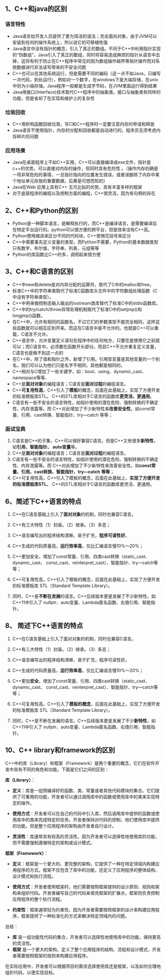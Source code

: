 ## 1、C++和java的区别

### 语言特性

- Java语言给开发人员提供了更为简洁的语法；完全面向对象，由于JVM可以安装到任何的操作系统上，所以说它的可移植性强
- Java语言中没有指针的概念，引入了真正的数组。不同于C++中利用指针实现的“伪数组”，Java引入了真正的数组，同时将容易造成麻烦的指针从语言中去掉，这将有利于防止在C++程序中常见的因为数组操作越界等指针操作而对系统数据进行非法读写带来的不安全问题
- C++也可以在其他系统运行，但是需要不同的编码（这一点不如Java，只编写一次代码，到处运行），例如对一个数字，在windows下是大端存储，在unix中则为小端存储。Java程序一般都是生成字节码，在JVM里面运行得到结果
- Java用接口(Interface)技术取代C++程序中的抽象类。接口与抽象类有同样的功能，但是省却了在实现和维护上的复杂性

### 垃圾回收

- C++用析构函数回收垃圾，写C和C++程序时一定要注意内存的申请和释放
- Java语言不使用指针，内存的分配和回收都是自动进行的，程序员无须考虑内存碎片的问题

### 应用场景

- Java在桌面程序上不如C++实用，C++可以直接编译成exe文件，指针是c++的优势，可以直接对内存的操作，但同时具有危险性 。（操作内存的确是一项非常危险的事情，一旦指针指向的位置发生错误，或者误删除了内存中某个地址单元存放的重要数据，后果是可想而知的）
- Java在Web 应用上具有C++ 无可比拟的优势，具有丰富多样的框架
- 对于底层程序的编程以及控制方面的编程，C++很灵活，因为有句柄的存在



## 2、C++和Python的区别

- Python是一种脚本语言，是解释执行的，而C++是编译语言，是需要编译后在特定平台运行的。python可以很方便的跨平台，但是效率没有C++高。
- Python使用缩进来区分不同的代码块，C++使用花括号来区分
- C++中需要事先定义变量的类型，而Python不需要，Python的基本数据类型只有数字，布尔值，字符串，列表，元组等等
- Python的库函数比C++的多，调用起来很方便



## 3、C++和C语言的区别

- C++中new和delete是对内存分配的运算符，取代了C中的malloc和free。
- 标准C++中的字符串类取代了标准C函数库头文件中的字符数组处理函数（C中没有字符串类型）。
- C++中用来做控制态输入输出的iostream类库替代了标准C中的stdio函数库。
- C++中的try/catch/throw异常处理机制取代了标准C中的setjmp()和longjmp()函数。
- 在C++中，允许有相同的函数名，不过它们的参数类型不能完全相同，这样这些函数就可以相互区别开来。而这在C语言中是不允许的。也就是C++可以重载，C语言不允许。
- C++语言中，允许变量定义语句在程序中的任何地方，只要在是使用它之前就可以；而C语言中，必须要在函数开头部分。而且C++不允许重复定义变量，C语言也是做不到这一点的
- 在C++中，除了值和指针之外，新增了引用。引用型变量是其他变量的一个别名，我们可以认为他们只是名字不相同，其他都是相同的。
- C++相对与C增加了一些关键字，如：bool、using、dynamic_cast、namespace等等、
-  C++是**面对对象**的编程语言；C语言是**面对过程**的编程语言。
- C++**可复用性高**，C++引入了**模板**的概念，后面在此基础上，实现了方便开发的标准模板库STL。
  C++的STL库相对于C语言的函数库**更灵活、更通用**。
- C语言有一些不安全的语言特性，如指针使用的潜在危险、强制转换的不确定性、内存泄露等。而
  C++对此增加了不少新特性来**改善安全性**，如const常量、引用、cast转换、智能指针、try—catch
  等等；



### 面试宝典

1. C语言是C++的子集，C++可以很好兼容C语言。但是C++又有很多**新特性**，如**引用、智能指针、**
**auto变量**等。
2. C++是**面对对象**的编程语言；C语言是**面对过程**的编程语言。
3. C语言有一些不安全的语言特性，如指针使用的潜在危险、强制转换的不确定性、内存泄露等。而
C++对此增加了不少新特性来改善安全性，如**const常量、引用、cast转换、智能指针、try—catch**
**等等**；
4. C++可复用性高，C++引入了模板的概念，后面在此基础上，**实现了方便开发的标准模板库STL**。
C++的STL库相对于C语言的函数库更灵活、更通用。





## 6、简述下C++语言的特点 

1. C++在C语言基础上引入了**面对对象**的机制，同时也兼容C语言。
2. C++有三大特性（1）封装。（2）继承。（3）多态；


3. C++语言编写出的程序结构清晰、易于扩充，**程序可读性好**。
4. C++生成的代码质量高，**运行效率高**，仅比汇编语言慢10%～20%；
5. C++更加安全，增加了const常量、引用、四类cast转换（static_cast、dynamic_cast、
const_cast、reinterpret_cast）、智能指针、try—catch等等；
6. C++可复用性高，C++引入了模板的概念，后面在此基础上，实现了方便开发的标准模板库
STL（Standard Template Library）。
7. 同时，C++是**不断在发展**的语言。C++后续版本更是发展了不少新特性，如C++11中引入了
nullptr、auto变量、Lambda匿名函数、右值引用、智能指针。





## 8、 简述下C++语言的特点 

1. C++在C语言基础上引入了面对对象的机制，同时也兼容C语言。
2. C++有三大特性（1）封装。（2）继承。（3）多态；

3. C++语言编写出的程序结构清晰、易于扩充，程序可读性好。
4. C++生成的代码质量高，**运行效率高**，仅比汇编语言慢10%～20%；
5. C++更加**安全**，增加了const常量、引用、四类cast转换（static_cast、dynamic_cast、
const_cast、reinterpret_cast）、智能指针、try—catch等等；
6. C++可复用性高，C++引入了**模板的概念**，后面在此基础上，实现了方便开发的标准模板库
STL（Standard Template Library）。
7. 同时，C++是不断在发展的语言。C++后续版本更是发展了不少**新特性**，如C++11中引入了
nullptr、auto变量、Lambda匿名函数、右值引用、智能指针。



## 10、C++ library和framework的区别

C++中的库（Library）和框架（Framework）是两个重要的概念，它们在软件开发中具有不同的角色和功能。下面是它们之间的区别：

**库（Library）**：

- **定义**：库是一组预编译好的函数、类、常量或者其他代码模块的集合。它们提供了可重用的功能，开发者可以通过调用库中的函数或使用库中的类来实现特定的操作。

- **使用方式**：开发者可以在自己的代码中引入库，然后调用库中提供的函数或使用库中的类来完成特定的任务。开发者保持对代码的控制，他们使用库中提供的功能，但是整个应用程序的架构由开发者自行设计。

- **灵活性**：库通常具有较高的灵活性，因为开发者可以选择性地使用库的功能，而不需要强制遵循特定的架构或设计模式。

**框架（Framework）**：

- **定义**：框架是一个更大的、更完整的架构，它提供了一种在特定领域内构建应用程序的方式。框架不仅包含了库中的功能，还定义了应用程序的整体结构、设计模式和执行流程。

- **使用方式**：开发者使用框架时，他们需要按照框架提供的设计原则、规则和架构来组织代码。开发者编写自己的代码来填充框架的扩展点，框架则负责控制应用程序的整个执行流程。

- **约束性**：框架通常较为约束性，因为开发者需要按照框架的设计来构建应用程序。框架提供了一种标准化的方式来解决特定领域内的问题。

总结：

- **库** 是一组功能性代码的集合，开发者可以选择性地使用库中的功能，保持更高的灵活性。
- **框架** 是一个更大的架构，定义了整个应用程序的结构、流程和设计模式，开发者需要按照框架的规则来构建应用程序。

在实际应用中，开发者可以根据项目的需求选择使用库还是框架，以及如何合理地组织代码，以便实现目标。







